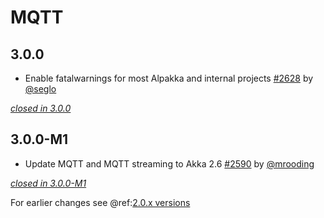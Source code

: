 # MQTT

## 3.0.0

- Enable fatalwarnings for most Alpakka and internal projects [#2628](https://github.com/akka/alpakka/issues/2628) by [@seglo](https://github.com/seglo)

[*closed in 3.0.0*](https://github.com/akka/alpakka/issues?q=is%3Aclosed+milestone%3A3.0.0+label%3Ap%3Amqtt)

## 3.0.0-M1

- Update MQTT and MQTT streaming to Akka 2.6 [#2590](https://github.com/akka/alpakka/issues/2590) by [@mrooding](https://github.com/mrooding)

[*closed in 3.0.0-M1*](https://github.com/akka/alpakka/issues?q=is%3Aclosed+milestone%3A3.0.0-M1+label%3Ap%3Amqtt)

For earlier changes see @ref:[2.0.x versions](../2.0.x/mqtt.md)
